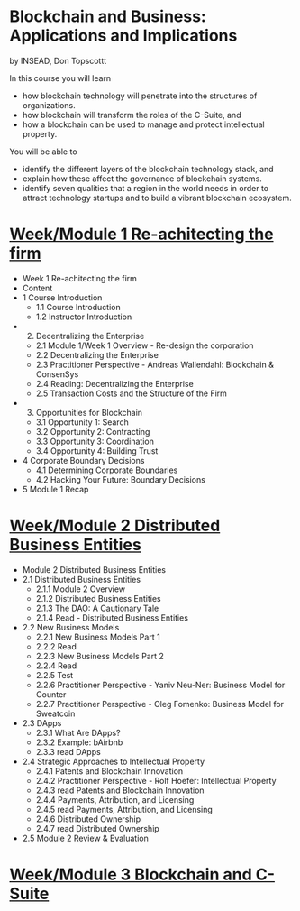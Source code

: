 # Blockchain and Business: Applications and Implications
by INSEAD, Don Topscottt


In this course you will learn 
- how blockchain technology will penetrate into the structures of organizations. 
- how blockchain will transform the roles of the C-Suite, and 
- how a blockchain can be used to manage and protect intellectual property.  
  
You will be able to 
- identify the different layers of the blockchain technology stack, and 
- explain how these affect the governance of blockchain systems.  
- identify seven qualities that a region in the world needs in order to attract technology startups and to build a vibrant blockchain ecosystem.

# [Week/Module 1 Re-achitecting the firm](week1-Re-achitecting-the-firm/module1.md)
- Week 1 Re-achitecting the firm
- Content
- 1 Course Introduction
  - 1.1 Course Introduction
  - 1.2 Instructor Introduction
- 2. Decentralizing the Enterprise
  - 2.1 Module 1/Week 1 Overview - Re-design the corporation
  - 2.2 Decentralizing the Enterprise
  - 2.3 Practitioner Perspective - Andreas Wallendahl: Blockchain & ConsenSys
  - 2.4 Reading: Decentralizing the Enterprise
  - 2.5 Transaction Costs and the Structure of the Firm
- 3. Opportunities for Blockchain
  - 3.1 Opportunity 1: Search
  - 3.2 Opportunity 2: Contracting
  - 3.3 Opportunity 3: Coordination
  - 3.4 Opportunity 4: Building Trust
- 4 Corporate Boundary Decisions
  - 4.1 Determining Corporate Boundaries
  - 4.2 Hacking Your Future: Boundary Decisions
- 5 Module 1 Recap

# [Week/Module 2 Distributed Business Entities](week2-Distributed_business_entites/module2.md)

- Module 2 Distributed Business Entities
- 2.1 Distributed Business Entities
  - 2.1.1 Module 2 Overview
  - 2.1.2 Distributed Business Entities
  - 2.1.3 The DAO: A Cautionary Tale
  - 2.1.4 Read - Distributed Business Entities
- 2.2 New Business Models
  - 2.2.1 New Business Models Part 1
  - 2.2.2 Read
  - 2.2.3 New Business Models Part 2
  - 2.2.4 Read
  - 2.2.5 Test
  - 2.2.6 Practitioner Perspective - Yaniv Neu-Ner: Business Model for Counter
  - 2.2.7 Practitioner Perspective - Oleg Fomenko: Business Model for Sweatcoin
- 2.3 DApps
  - 2.3.1 What Are DApps?
  - 2.3.2 Example: bAirbnb
  - 2.3.3 read DApps
- 2.4 Strategic Approaches to Intellectual Property
  - 2.4.1 Patents and Blockchain Innovation
  - 2.4.2 Practitioner Perspective - Rolf Hoefer: Intellectual Property
  - 2.4.3 read Patents and Blockchain Innovation
  - 2.4.4 Payments, Attribution, and Licensing
  - 2.4.5 read Payments, Attribution, and Licensing
  - 2.4.6 Distributed Ownership
  - 2.4.7 read Distributed Ownership
- 2.5 Module 2 Review & Evaluation

# [Week/Module 3 Blockchain and C-Suite](week3-Blockchain_and_C_Suite/module3.md)

